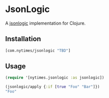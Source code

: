 # JsonLogic

A [jsonlogic][1] implementation for Clojure.

## Installation

``` clojure
[com.nytimes/jsonlogic "TBD"]
```

## Usage

``` clojure
(require '[nytimes.jsonlogic :as jsonlogic])

(jsonlogic/apply {:if [true "Foo" "Bar"]})
"Foo"
```

[1]: https://jsonlogic.com/
